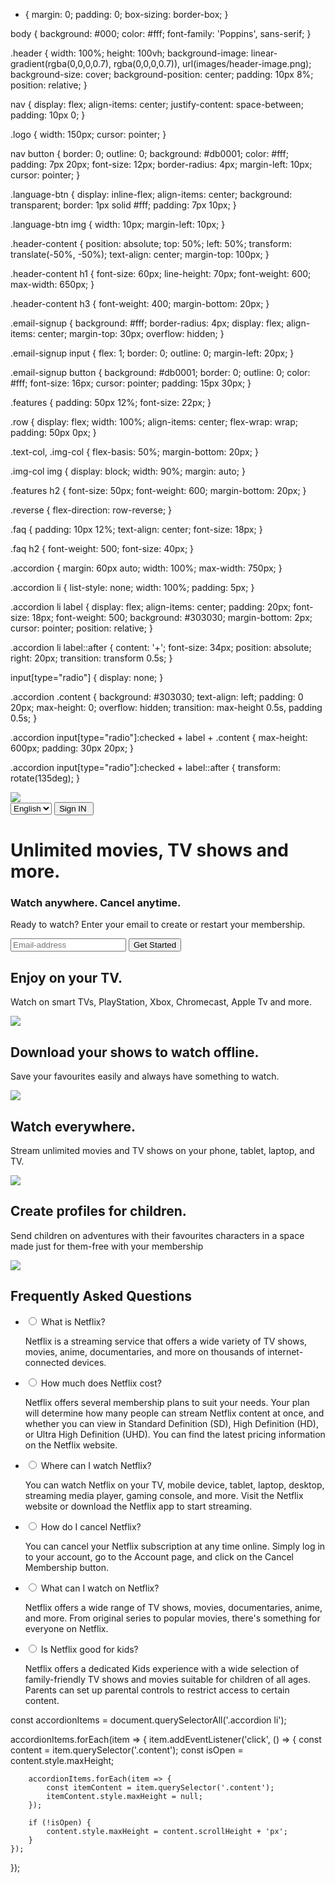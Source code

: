 * {
    margin: 0;
    padding: 0;
    box-sizing: border-box;
}

body {
    background: #000;
    color: #fff;
    font-family: 'Poppins', sans-serif;
}

.header {
    width: 100%;
    height: 100vh;
    background-image: linear-gradient(rgba(0,0,0,0.7), rgba(0,0,0,0.7)), url(images/header-image.png);
    background-size: cover;
    background-position: center;
    padding: 10px 8%;
    position: relative;
}

nav {
    display: flex;
    align-items: center;
    justify-content: space-between;
    padding: 10px 0;
}

.logo {
    width: 150px;
    cursor: pointer;
}

nav button {
    border: 0;
    outline: 0;
    background: #db0001;
    color: #fff;
    padding: 7px 20px;
    font-size: 12px;
    border-radius: 4px;
    margin-left: 10px;
    cursor: pointer;
}

.language-btn {
    display: inline-flex;
    align-items: center;
    background: transparent;
    border: 1px solid #fff;
    padding: 7px 10px;
}

.language-btn img {
    width: 10px;
    margin-left: 10px;
}

.header-content {
    position: absolute;
    top: 50%;
    left: 50%;
    transform: translate(-50%, -50%);
    text-align: center;
    margin-top: 100px;
}

.header-content h1 {
    font-size: 60px;
    line-height: 70px;
    font-weight: 600;
    max-width: 650px;
}

.header-content h3 {
    font-weight: 400;
    margin-bottom: 20px;
}

.email-signup {
    background: #fff;
    border-radius: 4px;
    display: flex;
    align-items: center;
    margin-top: 30px;
    overflow: hidden;
}

.email-signup input {
    flex: 1;
    border: 0;
    outline: 0;
    margin-left: 20px;
}

.email-signup button {
    background: #db0001;
    border: 0;
    outline: 0;
    color: #fff;
    font-size: 16px;
    cursor: pointer;
    padding: 15px 30px;
}

.features {
    padding: 50px 12%;
    font-size: 22px;
}

.row {
    display: flex;
    width: 100%;
    align-items: center;
    flex-wrap: wrap;
    padding: 50px 0px;
}

.text-col,
.img-col {
    flex-basis: 50%;
    margin-bottom: 20px;
}

.img-col img {
    display: block;
    width: 90%;
    margin: auto;
}

.features h2 {
    font-size: 50px;
    font-weight: 600;
    margin-bottom: 20px;
}

.reverse {
    flex-direction: row-reverse;
}

.faq {
    padding: 10px 12%;
    text-align: center;
    font-size: 18px;
}

.faq h2 {
    font-weight: 500;
    font-size: 40px;
}

.accordion {
    margin: 60px auto;
    width: 100%;
    max-width: 750px;
}

.accordion li {
    list-style: none;
    width: 100%;
    padding: 5px;
}

.accordion li label {
    display: flex;
    align-items: center;
    padding: 20px;
    font-size: 18px;
    font-weight: 500;
    background: #303030;
    margin-bottom: 2px;
    cursor: pointer;
    position: relative;
}

.accordion li label::after {
    content: '+';
    font-size: 34px;
    position: absolute;
    right: 20px;
    transition: transform 0.5s;
}

input[type="radio"] {
    display: none;
}

.accordion .content {
    background: #303030;
    text-align: left;
    padding: 0 20px;
    max-height: 0;
    overflow: hidden;
    transition: max-height 0.5s, padding 0.5s;
}

.accordion input[type="radio"]:checked + label + .content {
    max-height: 600px;
    padding: 30px 20px;
}

.accordion input[type="radio"]:checked + label::after {
    transform: rotate(135deg);
}
<!DOCTYPE html>
<html lang="en">
<head>
<meta charset="UTF-8">
<meta name="viewport" content="width=device-width, initial-scale=1.0">
<title>Netflix Website</title>
<link rel="stylesheet" href="styles.css">
</head>
<body>
<div class="header">
    <nav>
        <img src="images/logo.png" class="logo">
        <div>
            <form action="/action_page.php">
                <select name="language" id="language">
                    <option value="english">English</option>
                    <option value="telugu">Telugu</option>
                    <option value="hindi">Hindi</option>
                    <option value="tamil">Tamil</option>
                </select>
                <button>Sign IN <img src=" "></button>
            </form>
        </div>
    </nav>
    <div class="header-content">
        <h1>Unlimited movies, TV shows and more.</h1>
        <h3>Watch anywhere. Cancel anytime.</h3>
        <p>Ready to watch? Enter your email to create or restart your membership.</p>
        <form class="email-signup">
            <input type="email" placeholder="Email-address" required>
            <button type="submit">Get Started</button>
        </form>
    </div>
</div>

<div class="features">
    <div class="row">
        <div class="text-col">
            <h2>Enjoy on your TV.</h2>
            <p>Watch on smart TVs, PlayStation, Xbox, Chromecast, Apple Tv and more.</p>
        </div>
        <div class="img-col">
            <img src="images/feature-1.png">
        </div>
    </div>
    <div class="row reverse">
        <div class="text-col">
            <h2>Download your shows to watch offline.</h2>
            <p>Save your favourites easily and always have something to watch.</p>
        </div>
        <div class="img-col">
            <img src="images/feature-2.png">
        </div>
    </div>
    <div class="row">
        <div class="text-col">
            <h2>Watch everywhere.</h2>
            <p>Stream unlimited movies and TV shows on your phone, tablet, laptop, and TV.</p>
        </div>
        <div class="img-col">
            <img src="images/feature-3.png">
        </div>
    </div>
    <div class="row reverse">
        <div class="text-col">
            <h2>Create profiles for children.</h2>
            <p>Send children on adventures with their favourites characters in a space made just for them-free with your membership</p>
        </div>
        <div class="img-col">
            <img src="images/feature-4.png">
        </div>
    </div>
</div>

<div class="faq">
    <h2>Frequently Asked Questions</h2>
    <ul class="accordion">
        <li>
            <input type="radio" name="accordion" id="question1">
            <label for="question1">What is Netflix?</label>
            <div class="content">
                <p>Netflix is a streaming service that offers a wide variety of TV shows, movies, anime, documentaries, and more on thousands of internet-connected devices.</p>
            </div>
        </li>
        <li>
            <input type="radio" name="accordion" id="question2">
            <label for="question2">How much does Netflix cost?</label>
            <div class="content">
                <p>Netflix offers several membership plans to suit your needs. Your plan will determine how many people can stream Netflix content at once, and whether you can view in Standard Definition (SD), High Definition (HD), or Ultra High Definition (UHD). You can find the latest pricing information on the Netflix website.</p>
            </div>
        </li>
        <li>
            <input type="radio" name="accordion" id="question3">
            <label for="question3">Where can I watch Netflix?</label>
            <div class="content">
                <p>You can watch Netflix on your TV, mobile device, tablet, laptop, desktop, streaming media player, gaming console, and more. Visit the Netflix website or download the Netflix app to start streaming.</p>
            </div>
        </li>
        <li>
            <input type="radio" name="accordion" id="question4">
            <label for="question4">How do I cancel Netflix?</label>
            <div class="content">
                <p>You can cancel your Netflix subscription at any time online. Simply log in to your account, go to the Account page, and click on the Cancel Membership button.</p>
            </div>
        </li>
        <li>
            <input type="radio" name="accordion" id="question5">
            <label for="question5">What can I watch on Netflix?</label>
            <div class="content">
                <p>Netflix offers a wide range of TV shows, movies, documentaries, anime, and more. From original series to popular movies, there's something for everyone on Netflix.</p>
            </div>
        </li>
        <li>
            <input type="radio" name="accordion" id="question6">
            <label for="question6">Is Netflix good for kids?</label>
            <div class="content">
                <p>Netflix offers a dedicated Kids experience with a wide selection of family-friendly TV shows and movies suitable for children of all ages. Parents can set up parental controls to restrict access to certain content.</p>
            </div>
        </li>
    </ul>
</div>

<script src="script.js"></script>
</body>
</html>
const accordionItems = document.querySelectorAll('.accordion li');

accordionItems.forEach(item => {
    item.addEventListener('click', () => {
        const content = item.querySelector('.content');
        const isOpen = content.style.maxHeight;

        accordionItems.forEach(item => {
            const itemContent = item.querySelector('.content');
            itemContent.style.maxHeight = null;
        });

        if (!isOpen) {
            content.style.maxHeight = content.scrollHeight + 'px';
        }
    });
});
